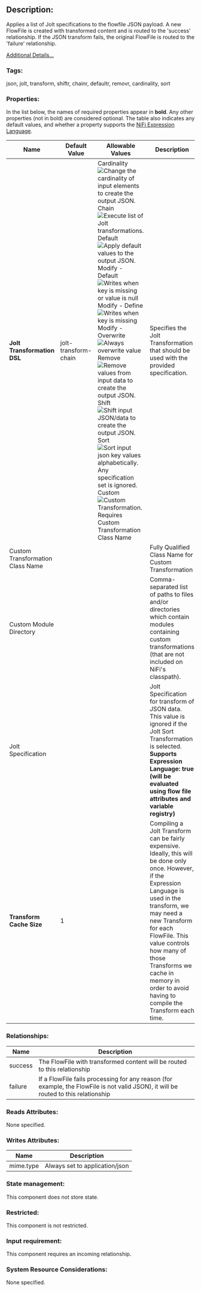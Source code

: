 ## Description:

Applies a list of Jolt specifications to the flowfile JSON payload. A new FlowFile is created with transformed content and is routed to the 'success' relationship. If the JSON transform fails, the original FlowFile is routed to the 'failure' relationship.

[Additional Details...](https://nifi.apache.org/docs/nifi-docs/components/org.apache.nifi/nifi-standard-nar/1.7.1/org.apache.nifi.processors.standard.JoltTransformJSON/additionalDetails.html)

### Tags:

json, jolt, transform, shiftr, chainr, defaultr, removr, cardinality, sort

### Properties:

In the list below, the names of required properties appear in **bold**. Any other properties (not in bold) are considered optional. The table also indicates any default values, and whether a property supports the [NiFi Expression Language](https://nifi.apache.org/docs/nifi-docs/html/expression-language-guide.html).

| Name                             | Default Value        | Allowable Values                                             | Description                                                  |
| -------------------------------- | -------------------- | ------------------------------------------------------------ | ------------------------------------------------------------ |
| **Jolt Transformation DSL**      | jolt-transform-chain | Cardinality ![Change the cardinality of input elements to create the output JSON.](https://nifi.apache.org/docs/nifi-docs/html/images/iconInfo.png)Chain ![Execute list of Jolt transformations.](https://nifi.apache.org/docs/nifi-docs/html/images/iconInfo.png)Default ![ Apply default values to the output JSON.](https://nifi.apache.org/docs/nifi-docs/html/images/iconInfo.png)Modify - Default ![Writes when key is missing or value is null](https://nifi.apache.org/docs/nifi-docs/html/images/iconInfo.png)Modify - Define ![Writes when key is missing](https://nifi.apache.org/docs/nifi-docs/html/images/iconInfo.png)Modify - Overwrite ![ Always overwrite value](https://nifi.apache.org/docs/nifi-docs/html/images/iconInfo.png)Remove ![ Remove values from input data to create the output JSON.](https://nifi.apache.org/docs/nifi-docs/html/images/iconInfo.png)Shift ![Shift input JSON/data to create the output JSON.](https://nifi.apache.org/docs/nifi-docs/html/images/iconInfo.png)Sort ![Sort input json key values alphabetically. Any specification set is ignored.](https://nifi.apache.org/docs/nifi-docs/html/images/iconInfo.png)Custom ![Custom Transformation. Requires Custom Transformation Class Name](https://nifi.apache.org/docs/nifi-docs/html/images/iconInfo.png) | Specifies the Jolt Transformation that should be used with the provided specification. |
| Custom Transformation Class Name |                      |                                                              | Fully Qualified Class Name for Custom Transformation         |
| Custom Module Directory          |                      |                                                              | Comma-separated list of paths to files and/or directories which contain modules containing custom transformations (that are not included on NiFi's classpath). |
| Jolt Specification               |                      |                                                              | Jolt Specification for transform of JSON data. This value is ignored if the Jolt Sort Transformation is selected. **Supports Expression Language: true (will be evaluated using flow file attributes and variable registry)** |
| **Transform Cache Size**         | 1                    |                                                              | Compiling a Jolt Transform can be fairly expensive. Ideally, this will be done only once. However, if the Expression Language is used in the transform, we may need a new Transform for each FlowFile. This value controls how many of those Transforms we cache in memory in order to avoid having to compile the Transform each time. |

### Relationships:

| Name    | Description                                                  |
| ------- | ------------------------------------------------------------ |
| success | The FlowFile with transformed content will be routed to this relationship |
| failure | If a FlowFile fails processing for any reason (for example, the FlowFile is not valid JSON), it will be routed to this relationship |

### Reads Attributes:

None specified.

### Writes Attributes:

| Name      | Description                    |
| --------- | ------------------------------ |
| mime.type | Always set to application/json |

### State management:

This component does not store state.

### Restricted:

This component is not restricted.

### Input requirement:

This component requires an incoming relationship.

### System Resource Considerations:

None specified.